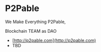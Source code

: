# P2Pable

We Make Everything P2Pable, 

Blockchain TEAM as DAO

- [http://p2pable.com](http://p2pable.com)
- TBD


